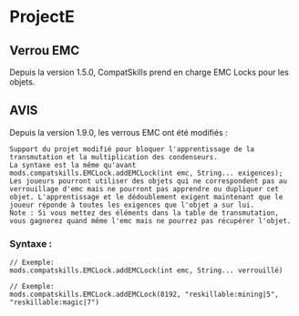 # ProjectE

## Verrou EMC

Depuis la version 1.5.0, CompatSkills prend en charge EMC Locks pour les objets.

## AVIS

Depuis la version 1.9.0, les verrous EMC ont été modifiés :

    Support du projet modifié pour bloquer l'apprentissage de la transmutation et la multiplication des condenseurs.
    La syntaxe est la même qu'avant mods.compatskills.EMCLock.addEMCLock(int emc, String... exigences);
    Les joueurs pourront utiliser des objets qui ne correspondent pas au verrouillage d'emc mais ne pourront pas apprendre ou dupliquer cet objet. L'apprentissage et le dédoublement exigent maintenant que le joueur réponde à toutes les exigences que l'objet a sur lui.
    Note : Si vous mettez des éléments dans la table de transmutation, vous gagnerez quand même l'emc mais ne pourrez pas récupérer l'objet.
    

### Syntaxe :

    // Exemple:
    mods.compatskills.EMCLock.addEMCLock(int emc, String... verrouillé)
    
    // Exemple:
    mods.compatskills.EMCLock.addEMCLock(8192, "reskillable:mining|5", "reskillable:magic|7")